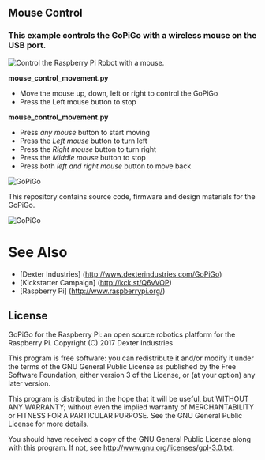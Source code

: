 ## Mouse Control
### This example controls the GoPiGo with a wireless mouse on the USB port.

![Control the Raspberry Pi Robot with a mouse. ](https://raw.githubusercontent.com/DexterInd/GoPiGo/master/Software/Python/Examples/Mouse_Control/GoPiGo-Mouse-Control-with-Raspberry-Pi.jpg
 "Control the Raspberry Pi Robot with a mouse.")


**mouse_control_movement.py**

- Move the mouse up, down, left or right to control the GoPiGo
- Press the Left mouse button to stop

**mouse_control_movement.py**

- Press _any mouse_ button to start moving
- Press the _Left mouse_ button to turn left
- Press the _Right mouse_ button to turn right
- Press the _Middle mouse_ button to stop
- Press both _left and right mouse_ button to move back



![ GoPiGo ](https://raw.githubusercontent.com/DexterInd/GoPiGo/master/GoPiGo_Chassis-300.jpg)

This repository contains source code, firmware and design materials for the GoPiGo.

![ GoPiGo ](https://raw.githubusercontent.com/DexterInd/GoPiGo/master/GoPiGo_Front_Facing_Camera300.jpg)

# See Also

- [Dexter Industries] (http://www.dexterindustries.com/GoPiGo)
- [Kickstarter Campaign] (http://kck.st/Q6vVOP)
- [Raspberry Pi] (http://www.raspberrypi.org/)


## License
GoPiGo for the Raspberry Pi: an open source robotics platform for the Raspberry Pi.
Copyright (C) 2017  Dexter Industries

This program is free software: you can redistribute it and/or modify
it under the terms of the GNU General Public License as published by
the Free Software Foundation, either version 3 of the License, or
(at your option) any later version.

This program is distributed in the hope that it will be useful,
but WITHOUT ANY WARRANTY; without even the implied warranty of
MERCHANTABILITY or FITNESS FOR A PARTICULAR PURPOSE.  See the
GNU General Public License for more details.

You should have received a copy of the GNU General Public License
along with this program.  If not, see <http://www.gnu.org/licenses/gpl-3.0.txt>.